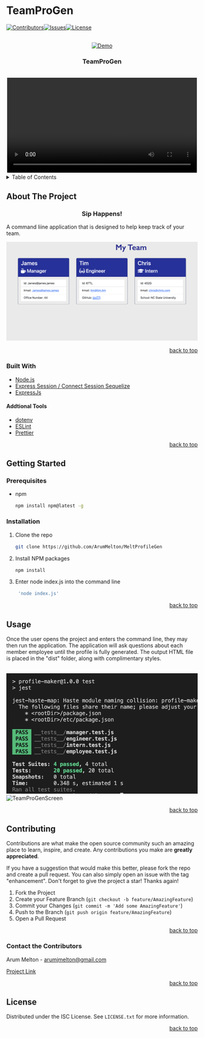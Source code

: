 # TeamProGen

<div id="top"></div>

[![Contributors][contributors-shield]][contributors-url][![Issues][issues-shield]][issues-url][![License][license-shield]](./LICENSE.txt)



<br />
<div align="center">
  <a href="https://github.com/ArumMelton/MeltProfileGen">
    <img src="Demo/GeneratedHTMLDemo.png" alt="Demo" width="250" height="250">
  </a>

<h3 align="center">TeamProGen</h3>
<br>
<video src="Demo/MeltProfileGenWalkthrough" width="500" height="auto">
  <p align="center">
    TeamProGen allows the user to generate a team profile by invoking the application through the command terminal and answering the prompted questions.
    <br />
    <br />
    <a href="https://github.com/ArumMelton/MeltProfileGen"><strong>Explore the docs »</strong></a>
    <br />
    <br />
    ·
    <a href="https://github.com/ArumMelton/MeltProfileGen/issues?q=is%3Aissue+is%3Aopen+sort%3Aupdated-desc">Report Bug</a>
    ·
    <a href="https://github.com/ArumMelton/MeltProfileGen/issues?q=is%3Aissue+is%3Aopen+sort%3Aupdated-desc">Request Feature</a>
  </p>
</div>



<!-- TABLE OF CONTENTS -->
<details>
  <summary>Table of Contents</summary>
  <ol>
    <li>
      <a href="#about-the-project">About The Project</a>
      <ul>
        <li><a href="#built-with">Built With</a></li>
      </ul>
    </li>
    <li>
      <a href="#getting-started">Getting Started</a>
      <ul>
        <li><a href="#prerequisites">Prerequisites</a></li>
        <li><a href="#installation">Installation</a></li>
      </ul>
    </li>
    <li><a href="#usage">Usage</a></li>
    <li><a href="#contributing">Contributing</a></li>
    <li><a href="#contact-the-contributors">Contact</a></li>
    <li><a href="#license">License</a></li>
  </ol>
</details>


## About The Project
<h3 align="center">Sip Happens!</h3>



A command liine application that is designed to help keep track of your team. 
<br/>

![TeamScreen](/Demo/imgs/GeneratedHTMLDemo.png)


<p align="right"><a href="#top">back to top</a></p>



### Built With

* [Node.js](https://nodejs.org/en/)
* [Express Session / Connect Session Sequelize](https://pixijs.com/)
* [ExpressJs](https://expressjs.com/)

#### Addtional Tools


* [dotenv](https://eslint.org/)
* [ESLint](https://eslint.org/)
* [Prettier](https://eslint.org/)





<p align="right"><a href="#top">back to top</a></p>




## Getting Started

### Prerequisites

* npm
  ```sh
  npm install npm@latest -g
  ```

### Installation

1. Clone the repo
   ```sh
   git clone https://github.com/ArumMelton/MeltProfileGen
   ```
2. Install NPM packages
   ```sh
   npm install
   ```
3. Enter node index.js into the command line
   ```js
    'node index.js'
   ```

<p align="right"><a href="#top">back to top</a></p>


## Usage


Once the user opens the project and enters the command line, they may then run the application. The application will ask questions about each member employee until the profile is fully generated. The output HTML file is placed in the "dist" folder, along with complimentary styles.
<br/>
<br/>

![TeamProGenScreen](/Demo/imgs/DemoScreen1.png)
![TeamProGenScreen](/Demo/imgs/DemoScreen2.png.png)




<p align="right"><a href="#top">back to top</a></p>



## Contributing

Contributions are what make the open source community such an amazing place to learn, inspire, and create. Any contributions you make are **greatly appreciated**.

If you have a suggestion that would make this better, please fork the repo and create a pull request. You can also simply open an issue with the tag "enhancement".
Don't forget to give the project a star! Thanks again!

1. Fork the Project
2. Create your Feature Branch (`git checkout -b feature/AmazingFeature`)
3. Commit your Changes (`git commit -m 'Add some AmazingFeature'`)
4. Push to the Branch (`git push origin feature/AmazingFeature`)
5. Open a Pull Request

<p align="right"><a href="#top">back to top</a></p>

<!-- CONTACT -->
### Contact the Contributors


Arum Melton - arumjmelton@gmail.com





[Project Link](https://github.com/ArumMelton/MeltProfileGen)

<p align="right"><a href="#top">back to top</a></p>

<!-- LICENSE -->
## License

Distributed under the ISC License. See `LICENSE.txt` for more information.

<p align="right"><a href="#top">back to top</a></p>


<!-- MARKDOWN LINKS & IMAGES -->
[contributors-shield]: https://img.shields.io/badge/Sip%20Happens-View%20Contributors-brightgreen
[contributors-url]: https://github.com/ArumMelton/MeltProfileGen/graphs/contributors
[issues-shield]: https://img.shields.io/badge/Sip%20Happens-View%20Issues-red
[issues-url]: https://github.com/ArumMelton/MeltProfileGen/issues
[license-shield]: https://img.shields.io/badge/license-ISC-green
[license-url]: https://github.com/ArumMelton/MeltProfileGen/blob/Readme/LICENSE.txt

